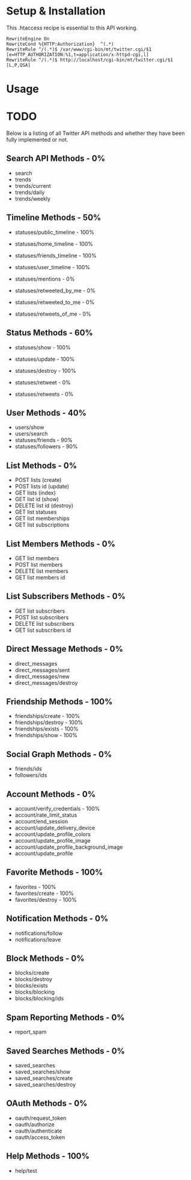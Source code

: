 # Setup & Installation

This .htaccess recipe is essential to this API working.

    RewriteEngine On
    RewriteCond %{HTTP:Authorization}  ^(.*)
    RewriteRule ^/(.*)$ /var/www/cgi-bin/mt/twitter.cgi/$1 [e=HTTP_AUTHORIZATION:%1,t=application/x-httpd-cgi,l]
    RewriteRule ^/(.*)$ http://localhost/cgi-bin/mt/twitter.cgi/$1 [L,P,QSA]

# Usage

# TODO

Below is a listing of all Twitter API methods and whether they have been
fully implemented or not.

## Search API Methods - 0%

* search
* trends
* trends/current
* trends/daily
* trends/weekly 
 
## Timeline Methods - 50%

* statuses/public_timeline - 100%
* statuses/home_timeline - 100%
* statuses/friends_timeline - 100%
* statuses/user_timeline - 100%

* statuses/mentions - 0%
* statuses/retweeted_by_me - 0%
* statuses/retweeted_to_me - 0%
* statuses/retweets_of_me - 0%
 
## Status Methods - 60%

* statuses/show - 100%
* statuses/update - 100%
* statuses/destroy - 100%

* statuses/retweet - 0%
* statuses/retweets - 0%
 
## User Methods - 40%

* users/show 
* users/search
* statuses/friends - 90%
* statuses/followers - 90%
 
## List Methods - 0%

* POST lists      (create)
* POST lists id  (update)
* GET lists        (index)
* GET list id      (show)
* DELETE list id (destroy)
* GET list statuses
* GET list memberships
* GET list subscriptions
 
## List Members Methods - 0%

* GET list members
* POST list members
* DELETE list members
* GET list members id
 
## List Subscribers Methods - 0%

* GET list subscribers
* POST list subscribers
* DELETE list subscribers
* GET list subscribers id
 
## Direct Message Methods - 0%

* direct_messages
* direct_messages/sent
* direct_messages/new
* direct_messages/destroy 
 
## Friendship Methods - 100%

* friendships/create - 100%
* friendships/destroy - 100%
* friendships/exists - 100%
* friendships/show - 100%
 
## Social Graph Methods - 0%

* friends/ids   
* followers/ids 
 
## Account Methods - 0%

* account/verify_credentials - 100%
* account/rate_limit_status
* account/end_session
* account/update_delivery_device 
* account/update_profile_colors 
* account/update_profile_image 
* account/update_profile_background_image
* account/update_profile 
 
## Favorite Methods - 100%

* favorites - 100%
* favorites/create - 100%  
* favorites/destroy - 100%
 
## Notification Methods - 0%

* notifications/follow 
* notifications/leave 
 
## Block Methods - 0%

* blocks/create  
* blocks/destroy
* blocks/exists
* blocks/blocking
* blocks/blocking/ids
 
## Spam Reporting Methods - 0%

* report_spam
 
## Saved Searches Methods - 0%

* saved_searches
* saved_searches/show
* saved_searches/create
* saved_searches/destroy
 
## OAuth Methods - 0%

* oauth/request_token
* oauth/authorize
* oauth/authenticate
* oauth/access_token
  
## Help Methods - 100%

* help/test
 